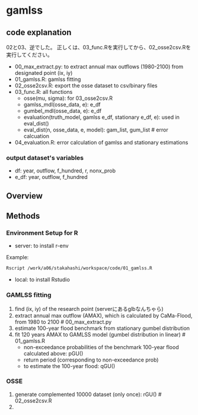 # gamlss

## code explanation
02と03、逆でした。
正しくは、03_func.Rを実行してから、02_osse2csv.Rを実行してください。

 - 00_max_extract.py: to extract annual max outflows (1980-2100) from designated point (ix, iy)
 - 01_gamlss.R: gamlss fitting
 - 02_osse2csv.R: export the osse dataset to csv/binary files
 - 03_func.R: all functions
    - osse(mu, sigma): for 03_osse2csv.R
    - gamlss_mdl(osse_data, e): e_df
    - gumbel_mdl(osse_data, e): e_df
    - evaluation(truth_model, gamlss e_df, stationary e_df, e): used in eval_dist()
    - eval_dist(n,  osse_data, e, model): gam_list, gum_list   # error calcuation
 - 04_evaluation.R: error calculation of gamlss and stationary estimations

### output dataset's variables
 - df: year, outflow, f_hundred, r, nonx_prob
 - e_df: year, outflow, f_hundred



## Overview

## Methods
### Environment Setup for R
 - server: to install r-env

Example:
```bash
Rscript /work/a06/stakahashi/workspace/code/01_gamlss.R
```
      
 - local: to install Rstudio

### GAMLSS fitting
1. find (ix, iy) of the research point (serverにあるglbなんちゃら)
2. extract annual max outflow (AMAX), which is calculated by CaMa-Flood, from 1980 to 2100   # 00_max_extract.py
3. estimate 100-year flood benchmark from stationary gumbel distribution
4. fit 120 years AMAX to GAMLSS model (gumbel distribution in linear)   # 01_gamlss.R
   - non-exceedance probabilities of the benchmark 100-year flood calculated above: pGU()
   - return period (corresponding to non-exceedance prob)
   - to estimate the 100-year flood: qGU()
  
### OSSE
1. generate complemented 10000 dataset (only once): rGU()   # 02_osse2csv.R
2. 
